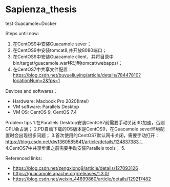 # Sapienza_thesis
test Guacamole+Docker

Steps until now: 
 1. 在CentOS9中安装Guacamole sever；
 2. 在CentOS9中安装tomcat8,并开放8080端口；
 3. 在CentOS9中安装Guacamole client，并将目录中bin/target/guacamole.war移动到tomcat/webapps/；
 4. 在CentOS7中共享文件配置：https://blog.csdn.net/buyueliuying/article/details/78447810?locationNum=2&fps=1


Devices and softwares：
 - Hardware: Macbook Pro 2020(Intel)
 - VM software: Parallels Desktop
 - VM OS: CentOS 9, CentOS 7.4

Problem tips
 1.在Parallels Desktop安装CentOS7前需要手动关闭3D加速，否则CPU会占满；
 2.PD自动下载的OS版本是CentOS9，在Guacamole sever环境配置时会出现很多问题；
 3.首次使用的CentOS7默认网卡关闭，需要手动打开：https://blog.csdn.net/dw1360585641/article/details/124837383；
 4.CentOS7中共享步骤之前需要手动安装Parallels tools；
 5.
 

Referenced links:
 - https://blog.csdn.net/zengxiong9/article/details/127093126
 - https://guacamole.apache.org/releases/1.3.0/
 - https://blog.csdn.net/weixin_44699860/article/details/129217482
